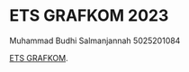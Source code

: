 # ETS GRAFKOM 2023

Muhammad Budhi Salmanjannah
5025201084

[ETS GRAFKOM](https://salmanhermana.github.io/ETS-GRAFKOM-2023/).
